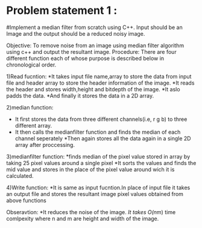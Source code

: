 # Problem statement 1 :
#Implement a median filter from scratch using C++. Input should be an Image and the output should be a reduced noisy image.

Objective:
  To remove noise from an image using median filter algorithm using c++ and output the resultant image.
Procedure:
  There are four different function each of whose purpose is described below in chronological order.
  
  1)Read fucntion:
  *It takes input file name,array to store the data from input file and header array to store the header information of the image.
  *It reads the header and stores width,height and bitdepth of the image.
  *It aslo padds the data.
  *And finally it stores the data in a 2D array.
   
   2)median function:
   * It first stores the data from three different channels(i.e, r g b) to three different array.
   * It then calls the medianfilter function and finds the median of each channel seperately
   *Then again stores all the data again in a single 2D array after proccessing.
   
   3)medianfilter function:
   *finds median of the pixel value stored in array by taking 25 pixel values around a single pixel
   *It sorts the values and finds the mid value and stores in the place of the pixel value around wich it is calculated.
   
   4)Write function:
   *It is same as input fucntion.In place of input file it takes an output file and stores the resultant image pixel values obtained from above functions

Obseravtion:
  *It reduces the noise of the image.
  *It takes O(n*m) time comlpexity where n and m are height and width of the image.
   
   
  
  
